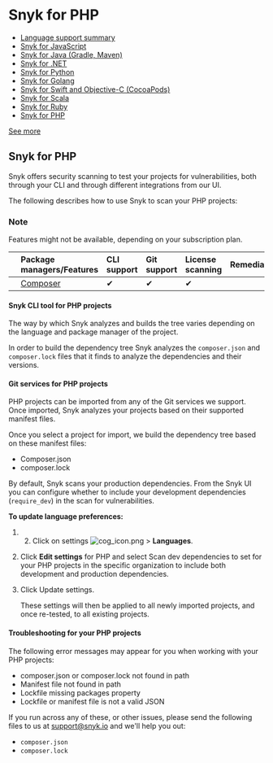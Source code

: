 # Snyk for PHP

* [ Language support summary](https://support.snyk.io/hc/en-us/articles/360020352437-Language-support-summary)
* [ Snyk for JavaScript](https://support.snyk.io/hc/en-us/articles/360004712477-Snyk-for-JavaScript)
* [ Snyk for Java \(Gradle, Maven\)](https://support.snyk.io/hc/en-us/articles/360003817357-Snyk-for-Java-Gradle-Maven-)
* [ Snyk for .NET](https://support.snyk.io/hc/en-us/articles/360004519138-Snyk-for-NET)
* [ Snyk for Python](https://support.snyk.io/hc/en-us/articles/360004699377-Snyk-for-Python)
* [ Snyk for Golang](https://support.snyk.io/hc/en-us/articles/360003817417-Snyk-for-Golang)
* [ Snyk for Swift and Objective-C \(CocoaPods\)](https://support.snyk.io/hc/en-us/articles/360004701658-Snyk-for-Swift-and-Objective-C-CocoaPods-)
* [ Snyk for Scala](https://support.snyk.io/hc/en-us/articles/360003781318-Snyk-for-Scala)
* [ Snyk for Ruby](https://support.snyk.io/hc/en-us/articles/360003781298-Snyk-for-Ruby)
* [ Snyk for PHP]()

 [See more](https://support.snyk.io/hc/en-us/sections/360001087857-Language-package-manager-support)

##  Snyk for PHP

Snyk offers security scanning to test your projects for vulnerabilities, both through your CLI and through different integrations from our UI.

The following describes how to use Snyk to scan your PHP projects:

### Note

Features might not be available, depending on your subscription plan.

|  | Package managers/Features | CLI support | Git support | License scanning | Remediation | Runtime monitoring |
| :--- | :--- | :--- | :--- | :--- | :--- | :--- |
|  | [Composer](https://getcomposer.org/) | ✔︎ | ✔︎ | ✔︎ |  |  |

#### Snyk CLI tool for PHP projects

The way by which Snyk analyzes and builds the tree varies depending on the language and package manager of the project.

In order to build the dependency tree Snyk analyzes the `composer.json` and `composer.lock` files that it finds to analyze the dependencies and their versions.

#### Git services for PHP projects

PHP projects can be imported from any of the Git services we support. Once imported, Snyk analyzes your projects based on their supported manifest files.

Once you select a project for import, we build the dependency tree based on these manifest files: 

* Composer.json
* composer.lock

By default, Snyk scans your production dependencies. From the Snyk UI you can configure whether to include your development dependencies \(`require_dev`\) in the scan for vulnerabilities.

**To update language preferences:** 

1. 2. Click on settings ![cog\_icon.png](https://support.snyk.io/hc/article_attachments/4402908592145/cog_icon.png) &gt;  **Languages**.
3. Click **Edit settings** for PHP and select Scan dev dependencies to set for your PHP projects in the specific organization to include both development and production dependencies.
4. Click Update settings.

   These settings will then be applied to all newly imported projects, and once re-tested, to all existing projects.

#### Troubleshooting for your PHP projects

The following error messages may appear for you when working with your PHP projects:

* composer.json or composer.lock not found in path
* Manifest file not found in path
* Lockfile missing packages property
* Lockfile or manifest file is not a valid JSON

If you run across any of these, or other issues, please send the following files to us at [support@snyk.io](mailto:support@snyk.io) and we'll help you out:

* `composer.json`
* `composer.lock`

